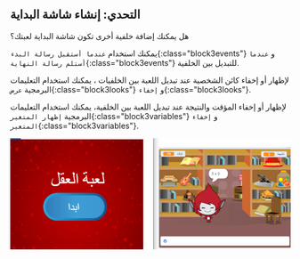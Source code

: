 ## التحدي: إنشاء شاشة البداية

هل يمكنك إضافة خلفية أخرى تكون شاشة البداية لعبتك؟

يمكنك استخدام `عندما أستقبل رسالة البدء`{:class="block3events"} و `عندما أستلم رسالة النهاية`{:class="block3events"} للتبديل بين الخلفية.

لإظهار أو إخفاء كائن الشخصية عند تبديل اللعبة بين الخلفيات ، يمكنك استخدام التعليمات البرمجية `عرض`{:class="block3looks"} و `إخفاء`{:class="block3looks"}.

لإظهار أو إخفاء المؤقت والنتيجة عند تبديل اللعبة بين الخلفية، يمكنك استخدام التعليمات البرمجية `إظهار المتغير`{:class="block3variables"} و `إخفاء المتغير`{:class="block3variables"}.

![شاشة البداية](images/brain-startscreen.png)